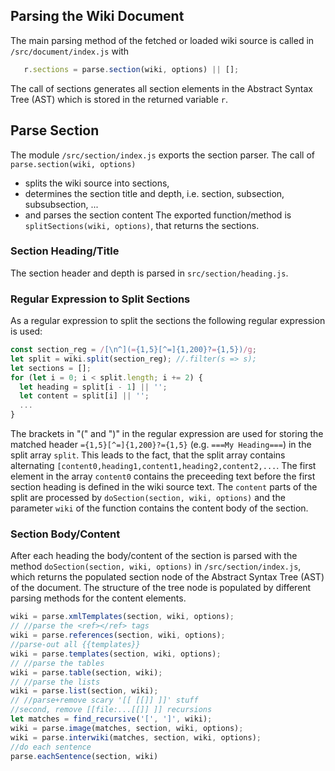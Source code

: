 ## Parsing the Wiki Document
The main parsing method of the fetched or loaded wiki source is called in `/src/document/index.js` with
```javascript
   r.sections = parse.section(wiki, options) || [];
```
The call of sections generates all section elements in the Abstract Syntax Tree (AST) which is stored in the returned variable `r`.

## Parse Section
The module `/src/section/index.js` exports the section parser. The call of `parse.section(wiki, options)`
* splits the wiki source into sections,
* determines the section title and depth, i.e. section, subsection, subsubsection, ...
* and parses the section content
The exported function/method is `splitSections(wiki, options)`, that returns the sections.

### Section Heading/Title
The section header and depth is parsed in `src/section/heading.js`.

### Regular Expression to Split Sections
As a regular expression to split the sections the following regular expression is used:
```javascript
const section_reg = /[\n^](={1,5}[^=]{1,200}?={1,5})/g;
let split = wiki.split(section_reg); //.filter(s => s);
let sections = [];
for (let i = 0; i < split.length; i += 2) {
  let heading = split[i - 1] || '';
  let content = split[i] || '';
  ...
}
```
The brackets in "(" and ")" in the regular expression are used for storing the matched header `={1,5}[^=]{1,200}?={1,5}` (e.g. `===My Heading===`) in the split array `split`. This leads to the fact, that the split array contains alternating `[content0,heading1,content1,heading2,content2,...`. The first element in the array `content0` contains the preceeding text before the first section heading is defined in the wiki source text. The `content` parts of the split are processed by `doSection(section, wiki, options)` and the parameter `wiki` of the function contains the content body of the section.


### Section Body/Content
After each heading the body/content of the section is parsed with the method `doSection(section, wiki, options)` in `/src/section/index.js`, which returns the populated section node of the Abstract Syntax Tree (AST) of the document. The structure of the tree node is populated by different parsing methods for the content elements.
```javascript
wiki = parse.xmlTemplates(section, wiki, options);
// //parse the <ref></ref> tags
wiki = parse.references(section, wiki, options);
//parse-out all {{templates}}
wiki = parse.templates(section, wiki, options);
// //parse the tables
wiki = parse.table(section, wiki);
// //parse the lists
wiki = parse.list(section, wiki);
// //parse+remove scary '[[ [[]] ]]' stuff
//second, remove [[file:...[[]] ]] recursions
let matches = find_recursive('[', ']', wiki);
wiki = parse.image(matches, section, wiki, options);
wiki = parse.interwiki(matches, section, wiki, options);
//do each sentence
parse.eachSentence(section, wiki)
```
